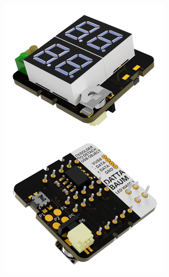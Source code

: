 ![top](https://github.com/devATdbsutdio/watch_hardwares/blob/main/watchpcb/watch_pcb/images/watch_pcb_top_s.png)
![bottom](https://github.com/devATdbsutdio/watch_hardwares/blob/main/watchpcb/watch_pcb/images/watch_pcb_bottom_s.png)
